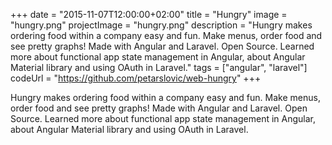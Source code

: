 +++
date = "2015-11-07T12:00:00+02:00"
title = "Hungry"
image = "hungry.png"
projectImage = "hungry.png"
description = "Hungry makes ordering food within a company easy and fun. Make menus, order food and see pretty graphs! Made with Angular and Laravel. Open Source. Learned more about functional app state management in Angular, about Angular Material library and using OAuth in Laravel."
tags = ["angular", "laravel"]
codeUrl = "https://github.com/petarslovic/web-hungry"
+++

Hungry makes ordering food within a company easy and fun. Make menus, order food and see pretty graphs! Made with Angular and Laravel. Open Source. Learned more about functional app state management in Angular, about Angular Material library and using OAuth in Laravel.